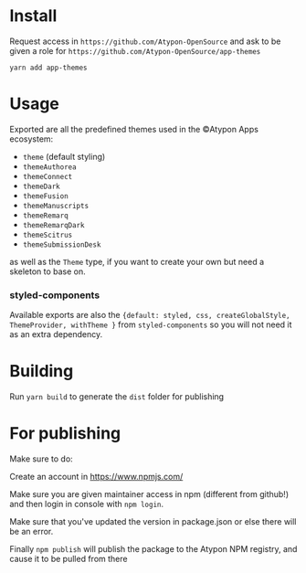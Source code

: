 # Install

Request access in `https://github.com/Atypon-OpenSource`
and ask to be given a role for `https://github.com/Atypon-OpenSource/app-themes`

`yarn add app-themes`

# Usage

Exported are all the predefined themes used in the ©Atypon Apps ecosystem:
- `theme` (default styling)
- `themeAuthorea`
- `themeConnect`
- `themeDark`
- `themeFusion`
- `themeManuscripts`
- `themeRemarq`
- `themeRemarqDark`
- `themeScitrus`
- `themeSubmissionDesk`

as well as the `Theme` type, if you want to create your own but need a skeleton to base on.

### styled-components
Available exports are also the ``{default: styled, css, createGlobalStyle, ThemeProvider, withTheme }``  from `styled-components` so you will not need it as an extra dependency.

# Building

Run `yarn build` to generate the `dist` folder for publishing

# For publishing

Make sure to do:

Create an account in https://www.npmjs.com/

Make sure you are given maintainer access in npm (different from github!)
and then login in console with `npm login`.

Make sure that you've updated the version in package.json or else there will be an error.

Finally `npm publish` will publish the package to the Atypon NPM registry, and cause it to be pulled from there 
